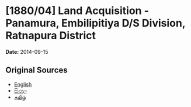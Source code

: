 # [1880/04] Land Acquisition - Panamura, Embilipitiya D/S Division, Ratnapura District

**Date:** 2014-09-15

## Original Sources

- [English](https://documents.gov.lk/view/extra-gazettes/2014/9/1880-04_E.pdf)
- [සිංහල](https://documents.gov.lk/view/extra-gazettes/2014/9/1880-04_S.pdf)
- [தமிழ்](https://documents.gov.lk/view/extra-gazettes/2014/9/1880-04_T.pdf)
